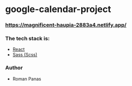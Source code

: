 # google-calendar-project

### https://magnificent-haupia-2883a4.netlify.app/

### The tech stack is:

- [React](https://en.wikipedia.org/wiki/React_(JavaScript_library))
- [Sass (Scss)](https://sass-lang.com/)

### Author

- Roman Panas
